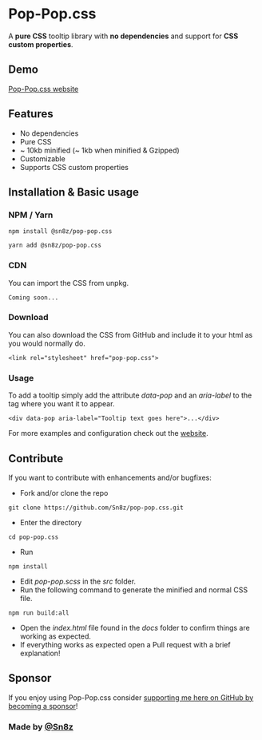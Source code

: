 # Pop-Pop.css
A __pure CSS__ tooltip library with __no dependencies__ and support for __CSS custom properties__.

## Demo

[Pop-Pop.css website](https://sn8z.github.io/pop-pop.css/)

## Features

* No dependencies
* Pure CSS
* ~ 10kb minified (~ 1kb when minified & Gzipped)
* Customizable
* Supports CSS custom properties

## Installation & Basic usage

### NPM / Yarn
```
npm install @sn8z/pop-pop.css
```
```
yarn add @sn8z/pop-pop.css
```
### CDN
You can import the CSS from unpkg.
```
Coming soon...
```
### Download
You can also download the CSS from GitHub and include it to your html as you would normally do.
```
<link rel="stylesheet" href="pop-pop.css">
```
### Usage
To add a tooltip simply add the attribute *data-pop* and an *aria-label* to the tag where you want it to appear.
```
<div data-pop aria-label="Tooltip text goes here">...</div>
```
For more examples and configuration check out the [website](https://sn8z.github.io/pop-pop.css/).
## Contribute
If you want to contribute with enhancements and/or bugfixes:
* Fork and/or clone the repo
```
git clone https://github.com/Sn8z/pop-pop.css.git
```
* Enter the directory
```
cd pop-pop.css
```
* Run
```
npm install
```
* Edit *pop-pop.scss* in the *src* folder.
* Run the following command to generate the minified and normal CSS file.
```
npm run build:all
```
* Open the *index.html* file found in the *docs* folder to confirm things are working as expected.
* If everything works as expected open a Pull request with a brief explanation!

## Sponsor

If you enjoy using Pop-Pop.css consider [supporting me here on GitHub by becoming a sponsor](https://github.com/sponsors/Sn8z)!

### Made by [@Sn8z](https://github.com/Sn8z)